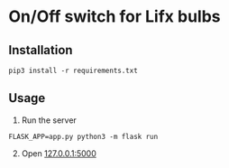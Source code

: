 # On/Off switch for Lifx bulbs

## Installation

```
pip3 install -r requirements.txt
```

## Usage

1. Run the server

```
FLASK_APP=app.py python3 -m flask run
```

2. Open [127.0.0.1:5000](http://127.0.0.1:5000)

